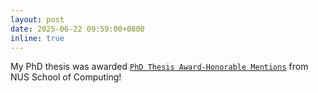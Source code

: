 ```yaml
---
layout: post
date: 2025-06-22 09:59:00+0800
inline: true
---
```


My PhD thesis was awarded [`PhD Thesis Award-Honorable Mentions`](https://www.comp.nus.edu.sg/programmes/pg/awards/deans-research/) from NUS School of Computing!